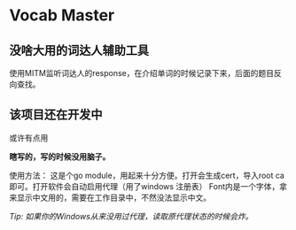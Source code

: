 # Vocab Master
## 没啥大用的词达人辅助工具
使用MITM监听词达人的response，在介绍单词的时候记录下来，后面的题目反向查找。

## 该项目还在开发中


或许有点用

**瞎写的，写的时候没用脑子。** 

使用方法：
这是个go module，用起来十分方便。打开会生成cert，导入root ca即可。打开软件会自动启用代理（用了windows 注册表）
Font内是一个字体，拿来显示中文用的，需要在工作目录中，不然没法显示中文。


*Tip:
如果你的Windows从来没用过代理，读取原代理状态的时候会炸。*